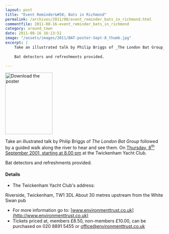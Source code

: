 ```yaml
---
layout: post
title: "Event Reminder&#58; Bats in Richmond"
permalink: /archives/2011/08/event_reminder_bats_in_richmond.html
commentfile: 2011-08-16-event_reminder_bats_in_richmond
category: around_town
date: 2011-08-16 16:13:51
image: "/assets/images/2011/BAT-poster-Sept-8_thumb.jpg"
excerpt: |
    Take an illustrated talk by Philip Briggs of _The London Bat Group_ followed by a guided walk along the river to hear and see them. On <a href="https://stmargarets.london/event/tour/200705142984">Thursday, 8<sup>th</sup> September 2001, starting at 8.00 pm</a> at the Twickenham Yacht Club.
    
    Bat detectors and refreshments provided.

---
```


<a href="/assets/images/2011/BAT-poster-Sept-8.jpg" title="See larger version of - Download the poster"><img src="/assets/images/2011/BAT-poster-Sept-8_thumb.jpg" width="150" height="196" alt="Download the poster" class="photo right" /></a>

Take an illustrated talk by Philip Briggs of *The London Bat Group* followed by a guided walk along the river to hear and see them. On [Thursday, 8<sup>th</sup> September 2001, starting at 8.00 pm](/event/tour/200705142984) at the Twickenham Yacht Club.

Bat detectors and refreshments provided.

#### Details

-   The Twickenham Yacht Club's address:

Riverside, Twickenham, TW1 3DL
About 30 metres upstream from the White Swan pub

-   For more information go to: [www.environmenttrust.co.uk](http://www.environmenttrust.co.uk)
-   Tickets priced at, members £8.50, non-members £10.00, can
    be purchased on 020 8891 5455 or <office@environmenttrust.co.uk>
